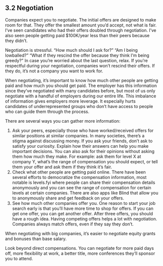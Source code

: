 ## 3.2 Negotiation

Companies expect you to negotiate. The initial offers are designed to make room for that. They offer the smallest amount you’d accept, not what is fair. I’ve seen candidates who had their offers doubled through negotiation. I’ve also seen people getting paid $100K/year less than their peers because they didn’t.

Negotiation is stressful. “How much should I ask for?” “Am I being lowballed?” “What if they rescind the offer because they think I’m being greedy?” In case you’re worried about the last question, relax. If you’re respectful during your negotiation, companies won’t rescind their offers. If they do, it’s not a company you want to work for.

When negotiating, it’s important to know how much other people are getting paid and how much you should get paid. The employer has this information since they’ve negotiated with many candidates before, but most of us only negotiate with a handful of employers during our entire life. This imbalance of information gives employers more leverage. It especially hurts candidates of underrepresented groups who don’t have access to people who can guide them through the process.

There are several ways you can gather more information:

1. Ask your peers, especially those who have worked/received offers for similar positions at similar companies. In many societies, there’s a stigma against discussing money. If you ask your friends, don’t ask to satisfy your curiosity. Explain how their answers can help you make important decisions. You can also ask for their opinions without asking them how much they make. For example: ask them for level X at company Y, what’s the range of compensation you should expect, or tell them your offer and ask them if they think it’s fair.
2. Check what other people are getting paid online. There have been several efforts to democratize the compensation information, most notable is levels.fyi where people can share their compensation details anonymously and you can see the range of compensation for certain levels at certain companies. There are also apps like Blind that allow you to anonymously share and get feedback on your offers.
3. See how much other companies offer you. One reason to start your job search early is that you’ll have more time to shop for offers. If you can get one offer, you can get another offer. After three offers, you should have a rough idea. Having competing offers helps a lot with negotiation. Companies always match offers, even if they say they don’t.

When negotiating with big companies, it’s easier to negotiate equity grants and bonuses than base salary.

Look beyond direct compensations. You can negotiate for more paid days off, more flexibility at work, a better title, more conferences they’ll sponsor you to attend.
